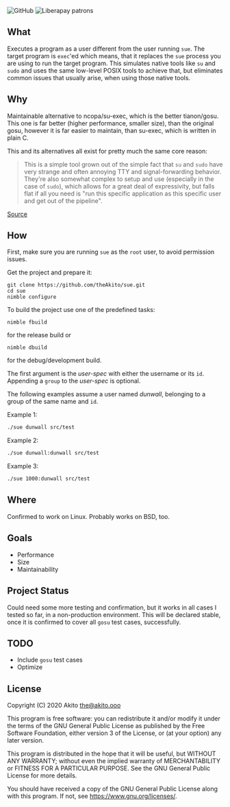 ![GitHub](https://img.shields.io/badge/license-GPL--3.0-informational?style=plastic)
![Liberapay patrons](https://img.shields.io/liberapay/patrons/Akito?style=plastic)

## What
Executes a program as a user different from the user running `sue`. The target program is `exec`'ed which means, that it replaces the `sue` process you are using to run the target program. This simulates native tools like `su` and `sudo` and uses the same low-level POSIX tools to achieve that, but eliminates common issues that usually arise, when using those native tools.

## Why
Maintainable alternative to ncopa/su-exec, which is the better tianon/gosu. This one is far better (higher performance, smaller size), than the original gosu, however it is far easier to maintain, than su-exec, which is written in plain C.

This and its alternatives all exist for pretty much the same core reason:

>This is a simple tool grown out of the simple fact that `su` and `sudo` have very strange and often annoying TTY and signal-forwarding behavior.  They're also somewhat complex to setup and use (especially in the case of `sudo`), which allows for a great deal of expressivity, but falls flat if all you need is "run this specific application as this specific user and get out of the pipeline".

[Source](https://github.com/tianon/gosu/blob/master/README.md)

## How
First, make sure you are running `sue` as the `root` user, to avoid permission issues.

Get the project and prepare it:
```
git clone https://github.com/theAkito/sue.git
cd sue
nimble configure
```
To build the project use one of the predefined tasks:
```
nimble fbuild
```
for the release build or
```
nimble dbuild
```
for the debug/development build.

The first argument is the *user-spec* with either the username or its `id`. Appending a `group` to the *user-spec* is optional.

The following examples assume a user named *dunwall*, belonging to a group of the same name and `id`.

Example 1:
```bash
./sue dunwall src/test
```
Example 2:
```bash
./sue dunwall:dunwall src/test
```
Example 3:
```bash
./sue 1000:dunwall src/test
```

## Where
Confirmed to work on Linux. Probably works on BSD, too.

## Goals
* Performance
* Size
* Maintainability

## Project Status
Could need some more testing and confirmation, but it works in all cases I tested so far, in a non-production environment. This will be declared stable, once it is confirmed to cover all `gosu` test cases, successfully.

## TODO
* Include `gosu` test cases
* Optimize

## License
Copyright (C) 2020  Akito <the@akito.ooo>

This program is free software: you can redistribute it and/or modify
it under the terms of the GNU General Public License as published by
the Free Software Foundation, either version 3 of the License, or
(at your option) any later version.

This program is distributed in the hope that it will be useful,
but WITHOUT ANY WARRANTY; without even the implied warranty of
MERCHANTABILITY or FITNESS FOR A PARTICULAR PURPOSE.  See the
GNU General Public License for more details.

You should have received a copy of the GNU General Public License
along with this program.  If not, see <https://www.gnu.org/licenses/>.